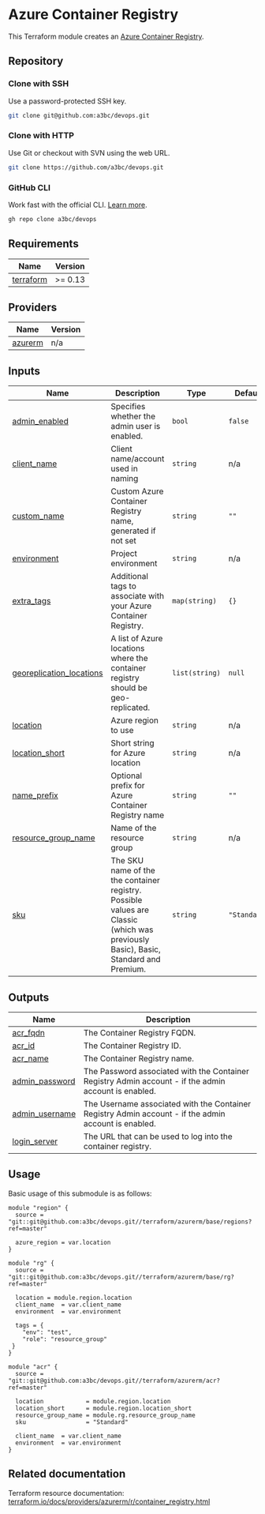 <!-- BEGIN_TF_DOCS -->

# Azure Container Registry

This Terraform module creates an [Azure Container Registry](https://docs.microsoft.com/en-us/azure/container-registry/).
## Repository

### Clone with SSH
Use a password-protected SSH key.
```bash
git clone git@github.com:a3bc/devops.git
```

###  Clone with HTTP
Use Git or checkout with SVN using the web URL.
```bash
git clone https://github.com/a3bc/devops.git
```

### GitHub CLI
Work fast with the official CLI. [Learn more](https://cli.github.com/).
```bash
gh repo clone a3bc/devops
```
## Requirements

| Name | Version |
|------|---------|
| <a name="requirement_terraform"></a> [terraform](#requirement\_terraform) | >= 0.13 |
## Providers

| Name | Version |
|------|---------|
| <a name="provider_azurerm"></a> [azurerm](#provider\_azurerm) | n/a |
## Inputs

| Name | Description | Type | Default | Required |
|------|-------------|------|---------|:--------:|
| <a name="input_admin_enabled"></a> [admin\_enabled](#input\_admin\_enabled) | Specifies whether the admin user is enabled. | `bool` | `false` | no |
| <a name="input_client_name"></a> [client\_name](#input\_client\_name) | Client name/account used in naming | `string` | n/a | yes |
| <a name="input_custom_name"></a> [custom\_name](#input\_custom\_name) | Custom Azure Container Registry name, generated if not set | `string` | `""` | no |
| <a name="input_environment"></a> [environment](#input\_environment) | Project environment | `string` | n/a | yes |
| <a name="input_extra_tags"></a> [extra\_tags](#input\_extra\_tags) | Additional tags to associate with your Azure Container Registry. | `map(string)` | `{}` | no |
| <a name="input_georeplication_locations"></a> [georeplication\_locations](#input\_georeplication\_locations) | A list of Azure locations where the container registry should be geo-replicated. | `list(string)` | `null` | no |
| <a name="input_location"></a> [location](#input\_location) | Azure region to use | `string` | n/a | yes |
| <a name="input_location_short"></a> [location\_short](#input\_location\_short) | Short string for Azure location | `string` | n/a | yes |
| <a name="input_name_prefix"></a> [name\_prefix](#input\_name\_prefix) | Optional prefix for Azure Container Registry name | `string` | `""` | no |
| <a name="input_resource_group_name"></a> [resource\_group\_name](#input\_resource\_group\_name) | Name of the resource group | `string` | n/a | yes |
| <a name="input_sku"></a> [sku](#input\_sku) | The SKU name of the the container registry. Possible values are Classic (which was previously Basic), Basic, Standard and Premium. | `string` | `"Standard"` | no |
## Outputs

| Name | Description |
|------|-------------|
| <a name="output_acr_fqdn"></a> [acr\_fqdn](#output\_acr\_fqdn) | The Container Registry FQDN. |
| <a name="output_acr_id"></a> [acr\_id](#output\_acr\_id) | The Container Registry ID. |
| <a name="output_acr_name"></a> [acr\_name](#output\_acr\_name) | The Container Registry name. |
| <a name="output_admin_password"></a> [admin\_password](#output\_admin\_password) | The Password associated with the Container Registry Admin account - if the admin account is enabled. |
| <a name="output_admin_username"></a> [admin\_username](#output\_admin\_username) | The Username associated with the Container Registry Admin account - if the admin account is enabled. |
| <a name="output_login_server"></a> [login\_server](#output\_login\_server) | The URL that can be used to log into the container registry. |
## Usage
Basic usage of this submodule is as follows:

```hcl
module "region" {
  source = "git::git@github.com:a3bc/devops.git//terraform/azurerm/base/regions?ref=master"

  azure_region = var.location
}

module "rg" {
  source = "git::git@github.com:a3bc/devops.git//terraform/azurerm/base/rg?ref=master"

  location = module.region.location
  client_name  = var.client_name
  environment  = var.environment

  tags = {
    "env": "test",
    "role": "resource_group"
 }
}

module "acr" {
  source = "git::git@github.com:a3bc/devops.git//terraform/azurerm/acr?ref=master"

  location            = module.region.location
  location_short      = module.region.location_short
  resource_group_name = module.rg.resource_group_name
  sku                 = "Standard"

  client_name  = var.client_name
  environment  = var.environment
}
```
## Related documentation

Terraform resource documentation: [terraform.io/docs/providers/azurerm/r/container_registry.html](https://www.terraform.io/docs/providers/azurerm/r/container_registry.html)
<!-- END_TF_DOCS -->